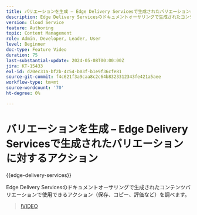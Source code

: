 ```yaml
---
title: バリエーションを生成 – Edge Delivery Servicesで生成されたバリエーションに対するアクション
description: Edge Delivery Servicesのドキュメントオーサリングで生成されたコンテンツバリエーションで使用できるアクション（保存、コピー、評価など）を調べます。
version: Cloud Service
feature: Authoring
topic: Content Management
role: Admin, Developer, Leader, User
level: Beginner
doc-type: Feature Video
duration: 75
last-substantial-update: 2024-05-08T00:00:00Z
jira: KT-15433
exl-id: d20ec31a-bf2b-4c54-b03f-b1e9f36cfe81
source-git-commit: f4c621f3a9caa8c2c64b8323312343fe421a5aee
workflow-type: tm+mt
source-wordcount: '70'
ht-degree: 0%

---
```


# バリエーションを生成 – Edge Delivery Servicesで生成されたバリエーションに対するアクション

{{edge-delivery-services}}

Edge Delivery Servicesのドキュメントオーサリングで生成されたコンテンツバリエーションで使用できるアクション（保存、コピー、評価など）を調べます。

>[!VIDEO](https://video.tv.adobe.com/v/3428795/?learn=on)
